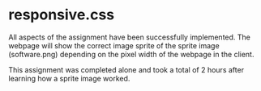 # responsive.css

All aspects of the assignment have been successfully implemented. The webpage will show
the correct image sprite of the sprite image (software.png) depending on the pixel width of the 
webpage in the client. 

This assignment was completed alone and took a total of 2 hours after learning how a sprite image 
worked. 